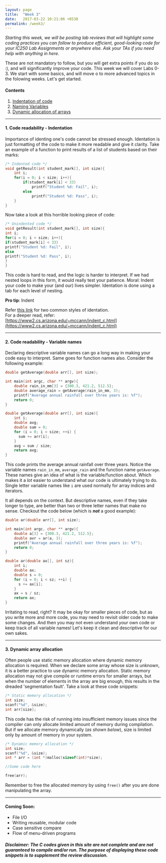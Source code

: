 ```yaml
---
layout: page
title:  "Week 3"
date:   2017-03-22 10:21:06 +0530
permalink: /week3/
---
```


_Starting this week, we will be posting lab reviews that will highlight some coding practices you can follow to produce efficient, good-looking code for your IC250 Lab Assignments or anywhere else. Ask your TAs if you need help with anything in here._

These are not mandatory to follow, but you will get extra points if you do so :), and will significantly improve your code. This week we will cover Labs 0-3. We start with some basics, and will move o to more advanced topics in the folowing weeks. Let's get started.

#### Contents
1. [Indentation of code](#indent)
2. [Naming Variables](#variables)
3. [Dynamic allocation of arrays](#array)

***
<a name="indent"></a>
#### 1. Code readability - Indentation
Importance of identing one's code cannot be stressed enough. Identation is just formatting of the code to make it more readable and give it clarity. Take an example of a function to print results of a list of students based on their marks:

```c
/* Indented code */
void getResult(int student_mark[], int size){
	int i;
	for(i = 0; i < size; i++){
		if(student_mark[i] < 33)
			printf("Student %d: Fail", i);
		else	
			printf("Student %d: Pass", i);
	}
}
```
Now take a look at this horrible looking piece of code:

```c
/* Unindented code */
void getResult(int student_mark[], int size){
int i;
for(i = 0; i < size; i++){
if(student_mark[i] < 33)
printf("Student %d: Fail", i);
else	
printf("Student %d: Pass", i);
}
}
```
This code is hard to read, and the logic is harder to interpret. If we had nested loops in this form, it would really test your patience. Moral: Indent your code to make your (and our) lives simpler. Identation is done using a tab for each level of nesting.

**Pro tip**: Indent 

Refer [this link][indent-styles] for two common styles of identation.  
For a deeper read, refer: [https://www2.cs.arizona.edu/~mccann/indent_c.html](https://www2.cs.arizona.edu/~mccann/indent_c.html)

***

<a name="variables"></a>
#### 2. Code readability - Variable names
Declaring descriptive variable names can go a long way in making your code easy to interpret. Same goes for function names also. Consider the following example:

```c
double getAverage(double arr[], int size);

int main(int argc, char ** argv){
	double rain_in_mm[3] = {300.3, 421.2, 512.5};
	double average_rain = getAverage(rain_in_mm, 3);
	printf("Average annual rainfall over three years is: %f");
	return 0;
}

double getAverage(double arr[], int size){
	int i;
  	double avg;
  	double sum = 0;
  	for (i = 0; i < size; ++i) {
   	  sum += arr[i];
  	}
  	avg = sum / size;
  	return avg;
}
```

This code prints the average annual rainfall over three years. Notice the variable names `rain_in_mm`, `average_rain` and the function name `getAverage`. These names give an idea of what is the variable/function about. Which makes it a _lot_ easier to understand what our code is ultimately trying to do. Single letter variable names like `i` are used normally for array indices and iterators.  

It all depends on the context. But descriptive names, even if they take longer to type, are better than two or three letter names that make no sense. Checkout the code below (which is **_not_** a good example):

```c
double ar(double arr[], int size);

int main(int argc, char ** argv){
	double a[3] = {300.3, 421.2, 512.5};
	double avr = ar(a, 3);
	printf("Average annual rainfall over three years is: %f");
	return 0;
}

double ar(double ax[], int sz){
	int i;
  	double ax;
  	double s = 0;
  	for (i = 0; i < sz; ++i) {
   	  s += ax[i];
  	}
  	ax = s / sz;
  	return ax;
}
```
Irritating to read, right? It may be okay for smaller pieces of code, but as you write more and more code, you may need to revisit older code to make some changes. And then you may not even understand _your_ own code or keep track of all variable names! Let's keep it clean and descriptive for our own sakes.

***

<a name="array"></a>
#### 3. Dynamic array allocation
Often people use static memory allocation where dynamic memory allocation is required. When we declare some array whose size is unknown, it is a better practice to use dynamic memory allocation. Static memory allocation may not give compile or runtime errors for smaller arrays, but when the number of elements in the array are big enough, this results in the dreaded 'segmentation fault'. Take a look at these code snippets:
```c
/* Static memory allocation */
int size;
scanf("%d", &size);
int arr[size];
```
This code has the risk of running into insufficient memory issues since the compiler can only allocate limited amount of memory during compilation. But if we allocate memory dynamically (_as shown below_), size is limited only by amount of memory in your system.
```c
/* Dynamic memory allocation */
int size;
scanf("%d", &size);
int * arr = (int *)malloc(sizeof(int)*size);

//Some code here

free(arr);
```
Remember to free the allocated memory by using `free()` after you are done  manipulating the array.

***

#### Coming Soon:
* File I/O
* Writing reusable, modular code
* Case sensitive compare
* Flow of menu-driven programs


##### _Disclaimer: The C codes given in this site are not complete and are not guaranteed to compile and/or run. The purpose of displaying these code snippets is to supplement the review discussion._


[indent-styles]: https://www.csee.umbc.edu/courses/undergraduate/202/Spring99/abaumg1/indent.html

